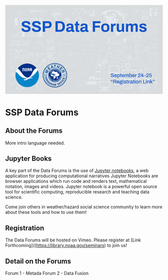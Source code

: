 ![SSP Data Forums](images/coverslide.png)

# SSP Data Forums

## About the Forums

More intro language needed.

## Jupyter Books

A key part of the Data Forums is the use of [Jupyter notebooks](https://jupyter.org), a web application for producing computational narratives  Jupyter Notebooks are browser applications which run code and renders text, mathematical notation, images and videos. Jupyter notebook is a powerful open source tool for scientific computing, reproducible research and teaching data science.

Come join others in weather/hazard social science community to learn more about these tools and how to use them!

## Registration

The Data Forums will be hosted on Vimeo.  Please register at [Link Forthcoming]((https://library.noaa.gov/seminars) to join us!

## Detail on the Forums

Forum 1 - Metada
Forum 2 - Data Fusion
